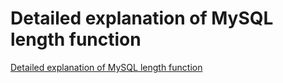 # Detailed explanation of MySQL length function
[Detailed explanation of MySQL length function](https://aiwithcloud.com/2022/09/19/detailed_explanation_of_mysql_length_function/)